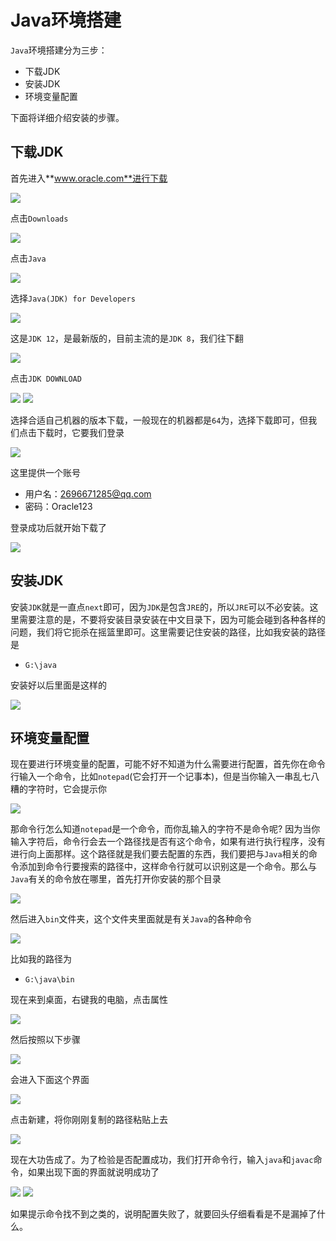 # Java环境搭建

`Java`环境搭建分为三步：

- 下载JDK
- 安装JDK
- 环境变量配置

下面将详细介绍安装的步骤。

## 下载JDK

首先进入**www.oracle.com**进行下载

<img src="images/down1.png">

点击`Downloads`

<img src="images/down2.png">

点击`Java`

<img src="images/down3.png">

选择`Java(JDK) for Developers`

<img src="images/down4.png">

这是`JDK 12`，是最新版的，目前主流的是`JDK 8`，我们往下翻

<img src="images/down5.png">

点击`JDK DOWNLOAD`

<img src="images/down6.png">

<img src="images/down7.png">

选择合适自己机器的版本下载，一般现在的机器都是`64`为，选择下载即可，但我们点击下载时，它要我们登录

<img src="images/down8.png">

这里提供一个账号

- 用户名：2696671285@qq.com
- 密码：Oracle123

登录成功后就开始下载了

<img src="images/down9.png">

## 安装JDK

安装`JDK`就是一直点`next`即可，因为`JDK`是包含`JRE`的，所以`JRE`可以不必安装。这里需要注意的是，不要将安装目录安装在中文目录下，因为可能会碰到各种各样的问题，我们将它扼杀在摇篮里即可。这里需要记住安装的路径，比如我安装的路径是

- `G:\java`

安装好以后里面是这样的

<img src="images/down10.png">

## 环境变量配置

现在要进行环境变量的配置，可能不好不知道为什么需要进行配置，首先你在命令行输入一个命令，比如`notepad`(它会打开一个记事本)，但是当你输入一串乱七八糟的字符时，它会提示你

<img src="images/down11.png">

那命令行怎么知道`notepad`是一个命令，而你乱输入的字符不是命令呢? 因为当你输入字符后，命令行会去一个路径找是否有这个命令，如果有进行执行程序，没有进行向上面那样。这个路径就是我们要去配置的东西，我们要把与`Java`相关的命令添加到命令行要搜索的路径中，这样命令行就可以识别这是一个命令。那么与`Java`有关的命令放在哪里，首先打开你安装的那个目录

<img src="images/down10.png">

然后进入`bin`文件夹，这个文件夹里面就是有关`Java`的各种命令

<img src="images/down12.png">

比如我的路径为

- `G:\java\bin`

现在来到桌面，右键我的电脑，点击属性

<img src="images/down13.png">

然后按照以下步骤

<img src="images/down14.png">

会进入下面这个界面

<img src="images/down15.png">

点击新建，将你刚刚复制的路径粘贴上去

<img src="images/down16.png">

现在大功告成了。为了检验是否配置成功，我们打开命令行，输入`java`和`javac`命令，如果出现下面的界面就说明成功了

<img src="images/down17.png">



<img src="images/down18.png">

如果提示命令找不到之类的，说明配置失败了，就要回头仔细看看是不是漏掉了什么。